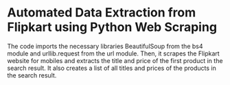 # Automated Data Extraction from Flipkart using Python Web Scraping
The code imports the necessary libraries BeautifulSoup from the bs4 module and urllib.request from the url module. Then, it scrapes the Flipkart website for mobiles and extracts the title and price of the first product in the search result. It also creates a list of all titles and prices of the products in the search result.
